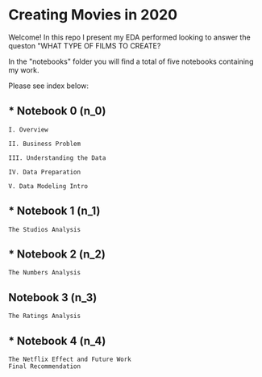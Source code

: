 # Creating Movies in 2020

Welcome! In this repo I present my EDA performed looking to answer the queston "WHAT TYPE OF FILMS TO CREATE?

In the "notebooks" folder you will find a total of five notebooks containing my work. 

Please see index below:

## * Notebook 0 (n_0)

    I. Overview

    II. Business Problem

    III. Understanding the Data

    IV. Data Preparation

    V. Data Modeling Intro

## * Notebook 1 (n_1)

    The Studios Analysis

## * Notebook 2 (n_2)

    The Numbers Analysis

## Notebook 3 (n_3)

    The Ratings Analysis

## * Notebook 4 (n_4)

    The Netflix Effect and Future Work
    Final Recommendation

